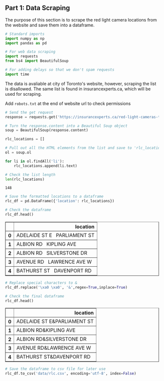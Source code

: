 ## Part 1: Data Scraping

The purpose of this section is to scrape the red light camera locations from the website and save them into a dataframe.


```python
# Standard imports
import numpy as np
import pandas as pd

# For web data scraping
import requests
from bs4 import BeautifulSoup

# For adding delays so that we don't spam requests
import time
```

The data is avaliable at city of Toronto's website, however, scraping the list is disallowed. The same list is found in insurancexperts.ca, which will be used for scraping.

Add `robots.txt` at the end of website url to check permissions


```python
# Send the get request
response = requests.get('https://insurancexperts.ca/red-light-cameras-toronto-list-2019/')

# Turn the response.content into a Beautiful Soup object
soup = BeautifulSoup(response.content)
```


```python
rlc_locations = []

# Pull out all the HTML elements from the list and save to 'rlc_locations'
ol = soup.ol

for li in ol.findAll('li'):
    rlc_locations.append(li.text)

# Check the list length
len(rlc_locations)
```




    148




```python
# Save the formatted locations to a dataframe
rlc_df = pd.DataFrame({'location': rlc_locations})
```


```python
# Check the dataframe
rlc_df.head()
```




<div>
<style scoped>
    .dataframe tbody tr th:only-of-type {
        vertical-align: middle;
    }

    .dataframe tbody tr th {
        vertical-align: top;
    }

    .dataframe thead th {
        text-align: right;
    }
</style>
<table border="1" class="dataframe">
  <thead>
    <tr style="text-align: right;">
      <th></th>
      <th>location</th>
    </tr>
  </thead>
  <tbody>
    <tr>
      <th>0</th>
      <td>ADELAIDE ST E   PARLIAMENT ST</td>
    </tr>
    <tr>
      <th>1</th>
      <td>ALBION RD   KIPLING AVE</td>
    </tr>
    <tr>
      <th>2</th>
      <td>ALBION RD   SILVERSTONE DR</td>
    </tr>
    <tr>
      <th>3</th>
      <td>AVENUE RD   LAWRENCE AVE W</td>
    </tr>
    <tr>
      <th>4</th>
      <td>BATHURST ST   DAVENPORT RD</td>
    </tr>
  </tbody>
</table>
</div>




```python
# Replace special characters to &
rlc_df.replace('\xa0 \xa0', '&',regex=True,inplace=True)
```


```python
# Check the final dataframe
rlc_df.head()
```




<div>
<style scoped>
    .dataframe tbody tr th:only-of-type {
        vertical-align: middle;
    }

    .dataframe tbody tr th {
        vertical-align: top;
    }

    .dataframe thead th {
        text-align: right;
    }
</style>
<table border="1" class="dataframe">
  <thead>
    <tr style="text-align: right;">
      <th></th>
      <th>location</th>
    </tr>
  </thead>
  <tbody>
    <tr>
      <th>0</th>
      <td>ADELAIDE ST E&amp;PARLIAMENT ST</td>
    </tr>
    <tr>
      <th>1</th>
      <td>ALBION RD&amp;KIPLING AVE</td>
    </tr>
    <tr>
      <th>2</th>
      <td>ALBION RD&amp;SILVERSTONE DR</td>
    </tr>
    <tr>
      <th>3</th>
      <td>AVENUE RD&amp;LAWRENCE AVE W</td>
    </tr>
    <tr>
      <th>4</th>
      <td>BATHURST ST&amp;DAVENPORT RD</td>
    </tr>
  </tbody>
</table>
</div>




```python
# Save the dataframe to csv file for later use
rlc_df.to_csv('data/rlc.csv', encoding='utf-8', index=False)
```


```python

```
